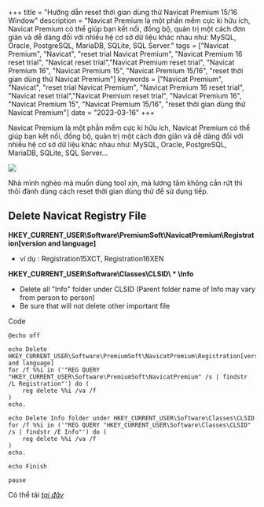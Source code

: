 +++
title = "Hưỡng dẫn reset thời gian dùng thử Navicat Premium 15/16 Window"
description = "Navicat Premium là một phần mềm cực kì hữu ích, Navicat Premium có thể giúp bạn kết nối, đồng bộ, quản trị một cách đơn giản và dễ dàng đối với nhiều hệ cơ sở dữ liệu khác nhau như: MySQL, Oracle, PostgreSQL, MariaDB, SQLite, SQL Server."
tags = ["Navicat Premium", "Navicat", "reset trial Navicat Premium", "Navicat Premium 16 reset trial", "Navicat reset trial","Navicat Premium reset trial", "Navicat Premium 16", "Navicat Premium 15", "Navicat Premium 15/16", "reset thời gian dùng thử Navicat Premium"]
keywords = ["Navicat Premium", "Navicat", "reset trial Navicat Premium", "Navicat Premium 16 reset trial", "Navicat reset trial","Navicat Premium reset trial", "Navicat Premium 16", "Navicat Premium 15", "Navicat Premium 15/16", "reset thời gian dùng thử Navicat Premium"]
date = "2023-03-16"
+++

Navicat Premium là một phần mềm cực kì hữu ích, Navicat Premium có thể giúp bạn kết nối, đồng bộ, quản trị một cách đơn giản và dễ dàng đối với nhiều hệ cơ sở dữ liệu khác nhau như: MySQL, Oracle, PostgreSQL, MariaDB, SQLite, SQL Server...


![](https://www.navicat.com/images/product_screenshot/02.Product_01_Premium_Windows_01_Mainscreen15.png)

Nhà mình nghèo mà muốn dùng tool xịn, mà lương tâm không cắn rứt thì thôi đành dùng cách reset thời gian dùng thử để sử dụng tiếp.


## Delete Navicat Registry File

**HKEY_CURRENT_USER\Software\PremiumSoft\NavicatPremium\Registration[version and language]**

- ví dụ : Registration15XCT, Registration16XEN

**HKEY_CURRENT_USER\Software\Classes\CLSID\ * \Info**

- Delete all "Info" folder under CLSID (Parent folder name of Info may vary from person to person)
- Be sure that will not delete other important file

Code
```
@echo off

echo Delete HKEY_CURRENT_USER\Software\PremiumSoft\NavicatPremium\Registration[version and language]
for /f %%i in ('"REG QUERY "HKEY_CURRENT_USER\Software\PremiumSoft\NavicatPremium" /s | findstr /L Registration"') do (
    reg delete %%i /va /f
)
echo.

echo Delete Info folder under HKEY_CURRENT_USER\Software\Classes\CLSID
for /f %%i in ('"REG QUERY "HKEY_CURRENT_USER\Software\Classes\CLSID" /s | findstr /E Info"') do (
    reg delete %%i /va /f
)
echo.

echo Finish

pause
```

Có thể tải [*tại đây*](https://codethoi.com/navicat-refresh.bat)